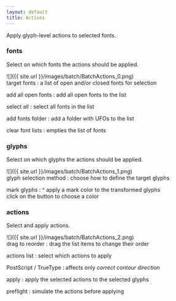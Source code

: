 ```yaml
---
layout: default
title: Actions
---
```


Apply glyph-level actions to selected fonts.

### fonts

Select on which fonts the actions should be applied.

<div class='row'>

<div class='col' markdown='1'>
![]({{ site.url }}/images/batch/BatchActions_0.png)
</div>

<div class='col' markdown='1'>
target fonts
: a list of open and/or closed fonts for selection

add all open fonts
: add all open fonts to the list

select all
: select all fonts in the list

add fonts folder
: add a folder with UFOs to the list

clear font lists
: empties the list of fonts
</div>

</div>

### glyphs

Select on which glyphs the actions should be applied.

<div class='row'>

<div class='col' markdown='1'>
![]({{ site.url }}/images/batch/BatchActions_1.png)
</div>

<div class='col' markdown='1'>
glyph selection method
: choose how to define the target glyphs

mark glyphs
: ^
  apply a mark color to the transformed glyphs  
  click on the button to choose a color
</div>

</div>

### actions

Select and apply actions.

<div class='row'>

<div class='col' markdown='1'>
![]({{ site.url }}/images/batch/BatchActions_2.png)
</div>

<div class='col' markdown='1'>
drag to reorder
: drag the list items to change their order

actions list
: select which actions to apply

PostScript / TrueType
: affects only *correct contour direction*

apply
: apply the selected actions to the selected glyphs

preflight
: simulate the actions before applying
</div>

</div>
